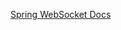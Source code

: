 [Spring WebSocket Docs](https://docs.spring.io/spring-framework/docs/5.3.23/reference/html/web.html#websocket)